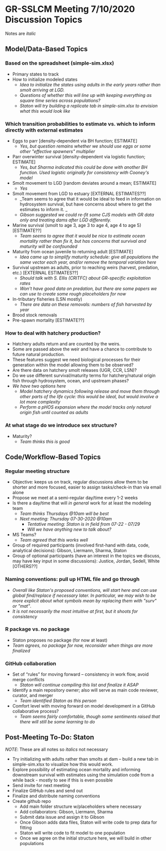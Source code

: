 # GR-SSLCM Meeting 7/10/2020 Discussion Topics

Notes are _italic_

## Model/Data-Based Topics

### Based on the spreadsheet (simple-sim.xlsx)

* Primary states to track
* How to initialize modeled states
  * _Idea to initialize the states using adults in the early years rather than smolt arriving at LGD._
  * _Questions of whether this will line up with keeping everything as square time series across populations?_
  * _Staton will try building a replicate tab in simple-sim.xlsx to envision what this would look like_

### Which transition probabilities to estimate vs. which to inform directly with external estimates

* Eggs to parr [density-dependent via BH function; ESTIMATE]
  * _Yes, but question remains whether we should use eggs or some other "effective spawners" multiplier_
* Parr overwinter survival [density-dependent via logistic function; ESTIMATE]
  * _Yes, but Sharma indicated this could be done with another BH function. Used logistic originally for consistency with Cooney's model_
* Smolt movement to LGD [random deviates around a mean; ESTIMATE]
  * _Yes_
* Smolt movement from LGD to estuary [EXTERNAL ESTIMATES??]
  * _Team seems to agree that it would be ideal to feed in information on hydrosystem survival, but have concerns about where to get the estimates to inform it. _
  * _Gibson suggested we could re-fit some CJS models with GR data only and treating dams after LGD differently._
* Marine survival (smolt to age 3, age 3 to age 4, age 4 to age 5) [ESTIMATE??]
  * _Team seems to agree that it would be nice to estimate ocean mortality rather than fix it, but has concerns that survival and maturity will be confounded_
* Maturity from ocean juvenile to returning adult [ESTIMATE]
  * _Idea came up to simplify maturity schedule: give all populations the same vector each year, and/or remove the temporal variation here_
* Survival upstream as adults, prior to reaching weirs (harvest, predation, etc.) [EXTERNAL ESTIMATES??]
  * _Should talk with S. Ellis (CRITFC) about GR-specific exploitation rates_
  * _Won't have good data on predation, but there are some papers we can use to create some rough placeholders for now_
* In-tributary fisheries (LSN mostly)
  * _There are data on these removals: numbers of fish harvested by year_
* Brood stock removals
* Pre-spawn mortality [ESTIMATE??]

### How to deal with hatchery production?
* Hatchery adults return and are counted by the weirs.
* Some are passed above the weir and have a chance to contribute to future natural production.
* These features suggest we need biological processes for their generation within the model allowing them to be observed?
* Are there data on hatchery smolt releases (UGR, CCR, LSN)?
* Do we use different survival/maturity terms for hatchery/natural origin fish through hydrosystem, ocean, and upstream phases?
* _We have two options here_
  * _Model hatchery dynamics following release and move them through other parts of the life cycle: this would be ideal, but would involve a lot more complexity_
  * _Perform a pHOS expansion where the model tracks only natural origin fish until counted as adults_

### At what stage do we introduce sex structure?
  * Maturity?
      * _Team thinks this is good_

## Code/Workflow-Based Topics

### Regular meeting structure

* Objective: keeps us on track, regular discussions allow them to be shorter and more focused, easier to assign tasks/check-in than via email alone
* Propose we meet at a semi-regular day/time every 1-2 weeks
* Is there a day/time that will *in general* work for at least the modeling team
  * _Team thinks Thursdays @10am will be best_
  * _Next meeting: Thursday 07-30-2020 @10am_
    * _Tentative meeting: Staton is in field from 07-22 - 07/29_
    * _Will we have anything new to talk about?_
* MS Teams?
  * _Team agreed that this works well_
* Group of required participants (involved first-hand with data, code, analytical decisions): Gibson, Liermann, Sharma, Staton
* Group of optional participants (have an interest in the topics we discuss, may have key input in some discussions): Justice, Jordan, Sedell, White [OTHERS??]

### Naming conventions: pull up HTML file and go through

  * _Overall like Staton's proposed conventions, will start here and can use global find/replace if necessary later. In particular, we may wish to be more explicit about what symbols mean by replacing them with "surv" or "mat"_.
  * _It is not necessarily the most intuitive at first, but it shoots for consistency_

### R package vs. no package

* Staton proposes no package (for now at least)
* _Team agrees, no package for now, reconsider when things are more finalized_

### GitHub collaboration

* Set of “rules” for moving forward – consistency in work flow, avoid merge conflicts
  * _Staton will continue compiling this list and finalize it ASAP_
* Identify a main repository owner; also will serve as main code reviewer, curator, and merger
  * _Team identified Staton as this person_
* Comfort level with moving forward on model development in a GitHub collaborative process?
  * _Team seems fairly comfortable, though some sentiments raised that there will still be some learning to do_

## Post-Meeting To-Do: Staton

_NOTE_: These are all notes so _italics_ not necessary

* Try initializing with adults rather than smolts at dam – build a new tab in simple-sim.xlsx to visualize how this would work.
* Explore possibility of estimating ocean mortality and informing downstream survival with estimates using the simulation code from a while back - mostly to see if this is even possible
* Send invite for next meeting
* Finalize GitHub rules and send out
* Finalize and distribute naming conventions
* Create github repo
  * Add main folder structure w/placeholders where necessary
  * Add collaborators: Gibson, Liermann, Sharma
  * Submit data issue and assign it to Gibson
  * Once Gibson adds data files, Staton will write code to prep data for fitting
  * Staton will write code to fit model to one population
  * Once we agree on the initial structure here, we will build in other populations